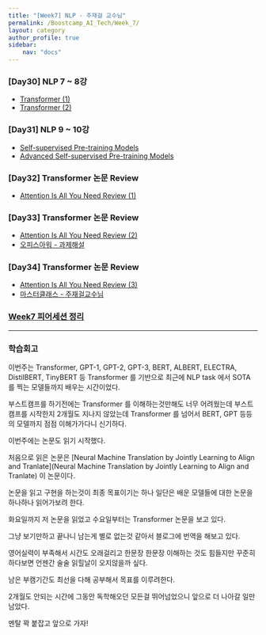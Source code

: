 ```yaml
---
title: "[Week7] NLP - 주재걸 교수님"
permalink: /Boostcamp_AI_Tech/Week_7/
layout: category
author_profile: true
sidebar:
    nav: "docs"
---
```


### [Day30] NLP 7 ~ 8강

- [Transformer (1)]({{site.url}}/boostcamp_ai_tech/week_7/day_30/01.-Transformer-(1)/)
- [Transformer (2)]({{site.url}}/boostcamp_ai_tech/week_7/day_30/02.-Transformer-(2)/)

### [Day31] NLP 9 ~ 10강

- [Self-supervised Pre-training Models]({{site.url}}/boostcamp_ai_tech/week_7/day_31/01.-Self-supervised-Pre-training-Models/)
- [Advanced Self-supervised Pre-training Models]({{site.url}}/boostcamp_ai_tech/week_7/day_31/02.-Advanced-Self-supervised-Pre-training-Models/)

### [Day32] Transformer 논문 Review

- [Attention Is All You Need Review (1)]({{site.url}}/boostcamp_ai_tech/week_7/day_32/01.-Attention-Is-All-You-Need-paper-reveiw-(1)/)

### [Day33] Transformer 논문 Review

- [Attention Is All You Need Review (2)]({{site.url}}/boostcamp_ai_tech/week_7/day_33/01.-Attention-Is-All-You-Need-paper-reveiw-(2)/)
- [오피스아워 - 과제해설]({{site.url}}/boostcamp_ai_tech/week_7/day_33/OfficeHour-Assignment-Solution/)

### [Day34] Transformer 논문 Review

- [Attention Is All You Need Review (3)]({{site.url}}/boostcamp_ai_tech/week_7/day_34/01.-Attention-Is-All-You-Need-paper-reveiw-(3)/)
- [마스터클래스 - 주재걸교수님]({{site.url}}/boostcamp_ai_tech/week_7/day_34/MasterClass-JooJaeGul-Professor-(2)/)

### [Week7 피어세션 정리](https://www.notion.so/7-586d644c8af1401db30d193f3525acf1)

---
### 학습회고

이번주는 Transformer, GPT-1, GPT-2, GPT-3, BERT, ALBERT, ELECTRA, DistilBERT, TinyBERT 등
Transformer 를 기반으로 최근에 NLP task 에서 SOTA 를 찍는 모델들까지 배우는 시간이었다.

부스트캠프를 하기전에는 Transformer 를 이해하는것만해도 너무 어려웠는데 부스트캠프를 시작한지 2개월도 지나지 않았는데
Transformer 를 넘어서 BERT, GPT 등등의 모델까지 점점 이해가가다니 신기하다.

이번주에는 논문도 읽기 시작했다.

처음으로 읽은 논문은 [Neural Machine Translation by Jointly Learning to Align and Tranlate](Neural Machine Translation by Jointly Learning to Align and Tranlate)
이 논문이다.

논문을 읽고 구현을 하는것이 최종 목표이기는 하나 일단은 배운 모델들에 대한 논문을 하나하나 읽어가보려 한다.

화요일까지 저 논문을 읽었고 수요일부터는 Transformer 논문을 보고 있다.

그냥 보기만하고 끝나니 남는게 별로 없는것 같아서 블로그에 번역을 해보고 있다.

영어실력이 부족해서 시간도 오래걸리고 한문장 한문장 이해하는 것도 힘들지만 꾸준히 하다보면 언젠간 술술 읽힐날이
오지않을까 싶다.

남은 부캠기간도 최선을 다해 공부해서 목표를 이루려한다.

2개월도 안되는 시간에 그동안 독학해오던 모든걸 뛰어넘었으니 앞으로 더 나아갈 일만 남았다.

멘탈 꽉 붙잡고 앞으로 가자!
